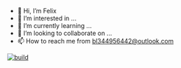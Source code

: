 - 👋 Hi, I’m Felix
- 👀 I’m interested in ...
- 🌱 I’m currently learning ...
- 💞️ I’m looking to collaborate on ...
- 📫 How to reach me from bl344956442@outlook.com

<!---
bl344956442/bl344956442 is a ✨ special ✨ repository because its `README.md` (this file) appears on your GitHub profile.
You can click the Preview link to take a look at your changes.
--->

[![build](https://github.com/bl344956442/FelixRepository/actions/workflows/build-validation.yml/badge.svg)](https://github.com/bl344956442/FelixRepository/actions/workflows/build-validation.yml)
